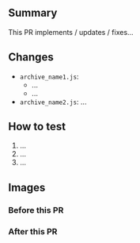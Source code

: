 ## Summary

This PR implements / updates / fixes...

<!-- Add a description of the changes made to your PR, as well as the context and motivation behind them.

Please add, if appropriate, external links that make the PR easier to understand.
-->

## Changes

- `archive_name1.js`:
  - ...
  - ...
- `archive_name2.js`: ...

## How to test

1. ...
1. ...
1. ...

## Images

### Before this PR

<!--
Insert an image / gif / video showing hls.js playback's original behavior.
If PR is a new feature, it's unnecessary to add.
-->

### After this PR

<!-- Insert an image / gif / video showing the hls.js playback's behavior after the modifications -->
